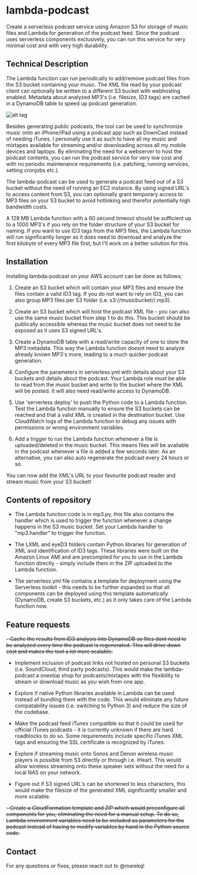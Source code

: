 lambda-podcast
==============


Create a serverless podcast service using Amazon S3 for storage of music files and Lambda for generation of the podcast feed. Since the podcast uses serverless components exclusively, you can run this service for very minimal cost and with very high durability.



Technical Description
---------------------


The Lambda function can run periodically to add/remove podcast files from the S3 bucket containing your music. The XML file read by your podcast client can optionally be written to a different S3 bucket with webhosting enabled. Metadata about analyzed MP3's (i.e. filesize, ID3 tags) are cached in a DynamoDB table to speed up podcast generation. 


![alt tag](https://raw.githubusercontent.com/marekq/lambda-podcast/master/docs/1.png)


Besides generating public podcasts, the tool can be used to synchronize music onto an iPhone/iPad using a podcast app such as DownCast instead of needing iTunes. I personally use it as such to have all my music and mixtapes available for streaming and/or downloading across all my mobile devices and laptops. By eliminating the need for a webserver to host the podcast contents, you can run the podcast service for very low cost and with no periodic maintenance requirements (i.e. patching, running services, setting cronjobs etc.). 


The lambda-podcast can be used to generate a podcast feed out of a S3 bucket without the need of running an EC2 instance. By using signed URL's to access content from S3, you can optionally grant temporary access to MP3 files on your S3 bucket to avoid hotlinking and therefor potentially high bandwidth costs. 


A 128 MB Lambda function with a 60 second timeout should be sufficient up to a 1000 MP3's if you rely on the folder structure of your S3 bucket for naming. If you want to use ID3 tags from the MP3 files, the Lambda function will run significantly longer as it does need to download and analyze the first kilobyte of every MP3 file first, but I'll work on a better solution for this. 



Installation
------------


Installing lambda-podcast on your AWS account can be done as follows;


1. Create an S3 bucket which will contain your MP3 files and ensure the files contain a valid ID3 tag. If you do not want to rely on ID3, you can also group MP3 files per S3 folder (i.e. s3://musicbucket/<artist>/<track>.mp3).

2. Create an S3 bucket which will host the podcast XML file - you can also use the same music bucket from step 1 to do this. This bucket should be publically accessible whereas the music bucket does not need to be exposed as it uses S3 signed URL's. 

3. Create a DynamoDB table with a read/write capacity of one to store the MP3 metadata. This way the Lambda function doesnt need to analyze already known MP3's more, leading to a much quicker podcast generation. 

4. Configure the parameters in serverless.yml with details about your S3 buckets and details about the podcast. Your Lambda role must be able to read from the music bucket and write to the bucket where the XML will be posted. It will also need read/write access to DynamoDB. 

5. Use 'serverless deploy' to push the Python code to a Lambda function. Test the Lambda function manually to ensure the S3 buckets can be reached and that a valid XML is created in the destination bucket. Use CloudWatch logs of the Lambda function to debug any issues with permissions or wrong environment variables. 

6. Add a trigger to run the Lambda function whenever a file is uploaded/deleted in the music bucket. This means files will be  available in the podcast whenever a file is added a few seconds later. As an alternative, you can also auto regenerate the podcast every 24 hours or so. 


You can now add the XML's URL to your favourite podcast reader and stream music from your S3 bucket!



Contents of repository
----------------------


- The Lambda function code is in mp3.py, this file also contains the handler which is used to trigger the function whenever a change happens in the S3 music bucket. Set your Lambda handler to "mp3.handler" to trigger the function. 

- The LXML and eyeD3 folders contain Python libraries for generation of XML and identification of ID3 tags. These libraries were built on the Amazon Linux AMI and are precompiled for you to use in the Lambda function directly - simply include them in the ZIP uploaded to the Lambda function. 

- The serverless.yml file contains a template for deployment using the Serverless toolkit - this needs to be further expanded so that all components can be deployed using this template automatically (DynamoDB, create S3 buckets, etc.) as it only takes care of the Lambda function now. 



Feature requests
----------------


~~- Cache the results from ID3 analysis into DynamoDB so files dont need to be analyzed every time the podcast is regenerated. This will drive down cost and makes the tool a lot more scalable.~~

- Implement inclusion of podcast links not hosted on personal S3 buckets (i.e. SoundCloud, third party podcasts). This would make the lambda-podcast a onestop shop for podcasts/mixtapes with the flexibility to stream or download music as you wish from one app. 

- Explore if native Python libraries available in Lambda can be used instead of bundling them with the code. This would eliminate any future compatability issues (i.e. switching to Python 3) and reduce the size of the codebase. 

- Make the podcast feed iTunes compatible so that it could be used for official iTunes podcasts - it is currently unknown if there are hard roadblocks to do so. Some requirements include specific iTunes XML tags and ensuring the SSL certificate is recognized by iTunes. 

- Explore if streaming music onto Sonos and Denon wireless music players is possible from S3 directly or through i.e. iHeart. This would allow wireless streaming onto these speaker sets without the need for a local NAS on your network.  

- Figure out if S3 signed URL's can be shortened to less characters, this would make the filesize of the generated XML significantly smaller and more scalable. 

~~- Create a CloudFormation template and ZIP which would preconfigure all components for you, eliminating the need for a manual setup. To do so, Lambda environment variables need to be included as parameters for the podcast instead of having to modify variables by hand in the Python source code.~~ 



Contact
-------


For any questions or fixes, please reach out to @marekq! 